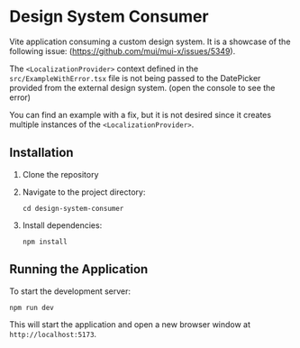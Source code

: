 # Design System Consumer

Vite application consuming a custom design system. It is a showcase of the following issue: (https://github.com/mui/mui-x/issues/5349).

The `<LocalizationProvider>` context defined in the `src/ExampleWithError.tsx` file is not being passed to the DatePicker provided from the external design system. (open the console to see the error)

You can find an example with a fix, but it is not desired since it creates multiple instances of the `<LocalizationProvider>`.

## Installation

1. Clone the repository

2. Navigate to the project directory:

   ```
   cd design-system-consumer
   ```

3. Install dependencies:
   ```
   npm install
   ```

## Running the Application

To start the development server:

```
npm run dev
```

This will start the application and open a new browser window at `http://localhost:5173`.
